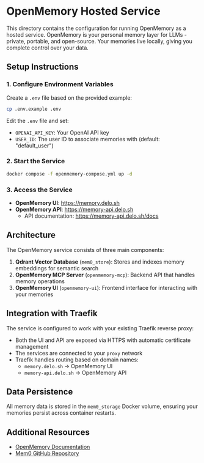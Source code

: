 # OpenMemory Hosted Service

This directory contains the configuration for running OpenMemory as a hosted service. OpenMemory is your personal memory layer for LLMs - private, portable, and open-source. Your memories live locally, giving you complete control over your data.

## Setup Instructions

### 1. Configure Environment Variables

Create a `.env` file based on the provided example:

```bash
cp .env.example .env
```

Edit the `.env` file and set:
- `OPENAI_API_KEY`: Your OpenAI API key
- `USER_ID`: The user ID to associate memories with (default: "default_user")

### 2. Start the Service

```bash
docker compose -f openmemory-compose.yml up -d
```

### 3. Access the Service

- **OpenMemory UI**: https://memory.delo.sh
- **OpenMemory API**: https://memory-api.delo.sh
  - API documentation: https://memory-api.delo.sh/docs

## Architecture

The OpenMemory service consists of three main components:

1. **Qdrant Vector Database** (`mem0_store`): Stores and indexes memory embeddings for semantic search
2. **OpenMemory MCP Server** (`openmemory-mcp`): Backend API that handles memory operations
3. **OpenMemory UI** (`openmemory-ui`): Frontend interface for interacting with your memories

## Integration with Traefik

The service is configured to work with your existing Traefik reverse proxy:

- Both the UI and API are exposed via HTTPS with automatic certificate management
- The services are connected to your `proxy` network
- Traefik handles routing based on domain names:
  - `memory.delo.sh` → OpenMemory UI
  - `memory-api.delo.sh` → OpenMemory API

## Data Persistence

All memory data is stored in the `mem0_storage` Docker volume, ensuring your memories persist across container restarts.

## Additional Resources

- [OpenMemory Documentation](https://docs.mem0.ai)
- [Mem0 GitHub Repository](https://github.com/mem0ai/mem0)
